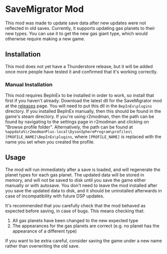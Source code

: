 ﻿
# SaveMigrator Mod
This mod was made to update save data after new updates were not reflected in old saves. Currently, it supports updating gas planets to their new types. You can use it to get the new gas giant type, which would otherwise require making a new game.

## Installation
This mod does not yet have a Thunderstore release, but it will be added once more people have tested it and confirmed that it's working correctly.
### Manual Installation
This mod requires BepInEx to be installed in order to work, so install that first if you haven't already. Download the latest dll for the SaveMigrator mod at the [releases](https://github.com/Selsion/DSPMods/releases) page. You will need to put this dll in the `BepInEx\plugins` directory. If you installed BepInEx manually, then this should be found in the game's steam directory. If you're using r2modman, then the path can be found by navigating to the settings page in r2modman and clicking on "Browse profile folder". Alternatively, the path can be found at `%appdata%\r2modmanPlus-local\DysonSphereProgram\profiles\[PROFILE_NAME]\BepInEx\plugins`, where `[PROFILE_NAME]` is replaced with the name you set when you created the profile.
## Usage
The mod will run immediately after a save is loaded, and will regenerate the planet types for each gas planet. The updated data will be stored in memory, and will not be saved to disk until you save the game either manually or with autosave. You don't need to leave the mod installed after you save the updated data to disk, and it should be uninstalled afterwards in case of incompatibility with future DSP updates.

It's recommended that you carefully check that the mod behaved as expected before saving, in case of bugs. This means checking that:
 1. All gas planets have been changed to the new expected type
 2. The appearances for the gas planets are correct (e.g. no planet has the appearance of a different type)

If you want to be extra careful, consider saving the game under a new name rather than overwriting the old save.
